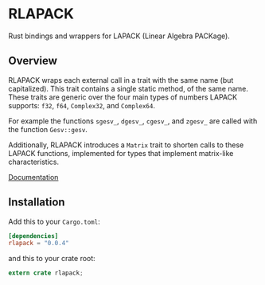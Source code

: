 # RLAPACK

Rust bindings and wrappers for LAPACK (Linear Algebra PACKage).

## Overview

RLAPACK wraps each external call in a trait with the same name (but capitalized).
This trait contains a single static method, of the same name. These traits are
generic over the four main types of numbers LAPACK supports: `f32`, `f64`,
`Complex32`, and `Complex64`.

For example the functions `sgesv_`, `dgesv_`, `cgesv_`, and
`zgesv_` are called with the function `Gesv::gesv`.

Additionally, RLAPACK introduces a `Matrix` trait to shorten calls to these LAPACK
functions, implemented for types that implement matrix-like characteristics.

[Documentation](http://mikkyang.github.io/rust-lapack/doc/rlapack/index.html)

## Installation

Add this to your `Cargo.toml`:

```toml
[dependencies]
rlapack = "0.0.4"
```

and this to your crate root:
```rust
extern crate rlapack;
```
